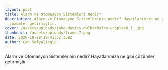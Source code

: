 ```yaml
---
layout: post
title: Alarm ve Otomasyon Sistemleri Nedir?
description: Alarm ve Otomasyon Sistemlerinin nedir? Hayatlarımıza ne gibi
  çözümler getirmiştir.
cover: /assets/uploads/jake-davies-nwlhar0sfro-unsplash_1_.jpg
thumbnail: /assets/uploads/frame_7.png
date: 2020-10-28T19:41:52.368Z
author: Can Sofyalioglu
---
```

Alarm ve Otomasyon Sistemlerinin nedir? Hayatlarımıza ne gibi çözümler getirmiştir.